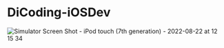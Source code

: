 # DiCoding-iOSDev

![Simulator Screen Shot - iPod touch (7th generation) - 2022-08-22 at 12 15 34](https://user-images.githubusercontent.com/30813288/185839304-c5f2ab87-8e9f-44b6-b39c-f4fe964f8b8d.png)
